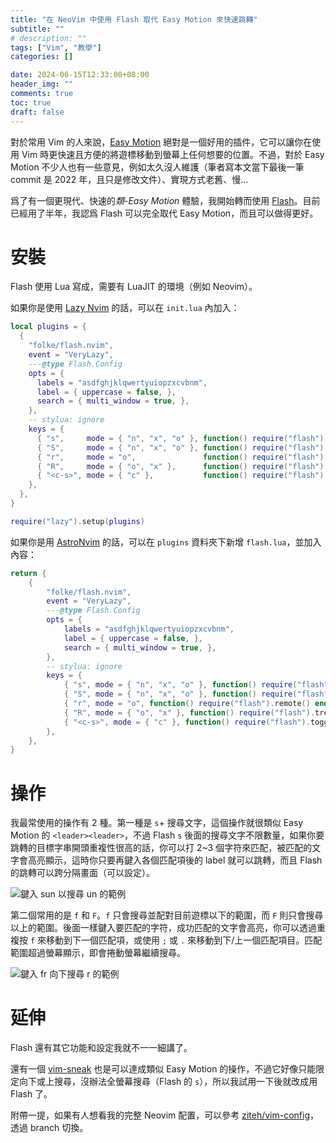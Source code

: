 ```yaml
---
title: "在 NeoVim 中使用 Flash 取代 Easy Motion 來快速跳轉"
subtitle: ""
# description: ""
tags: ["Vim", "教學"]
categories: []

date: 2024-06-15T12:33:00+08:00
header_img: ""
comments: true
toc: true
draft: false
---
```


對於常用 Vim 的人來說，[Easy Motion](https://github.com/easymotion/vim-easymotion) 絕對是一個好用的插件，它可以讓你在使用 Vim 時更快速且方便的將遊標移動到螢幕上任何想要的位置。不過，對於 Easy Motion 不少人也有一些意見，例如太久沒人維護（筆者寫本文當下最後一筆 commit 是 2022 年，且只是修改文件）、實現方式老舊、慢...

爲了有一個更現代、快速的*類-Easy Motion* 體驗，我開始轉而使用 [Flash](https://github.com/folke/flash.nvim)。目前已經用了半年，我認爲 Flash 可以完全取代 Easy Motion，而且可以做得更好。

<!--more-->

# 安裝

Flash 使用 Lua 寫成，需要有 LuaJIT 的環境（例如 Neovim）。

如果你是使用 [Lazy Nvim](https://github.com/folke/lazy.nvim) 的話，可以在 `init.lua` 內加入：

```lua
local plugins = {
  {
    "folke/flash.nvim",
    event = "VeryLazy",
    ---@type Flash.Config
    opts = {
      labels = "asdfghjklqwertyuiopzxcvbnm",
      label = { uppercase = false, },
      search = { multi_window = true, },
    },
    -- stylua: ignore
    keys = {
      { "s",     mode = { "n", "x", "o" }, function() require("flash").jump() end,              desc = "Flash" },
      { "S",     mode = { "n", "x", "o" }, function() require("flash").treesitter() end,        desc = "Flash Treesitter" },
      { "r",     mode = "o",               function() require("flash").remote() end,            desc = "Remote Flash" },
      { "R",     mode = { "o", "x" },      function() require("flash").treesitter_search() end, desc = "Treesitter Search" },
      { "<c-s>", mode = { "c" },           function() require("flash").toggle() end,            desc = "Toggle Flash Search" },
    },
  },
}

require("lazy").setup(plugins)
```

如果你是用 [AstroNvim](https://github.com/AstroNvim/AstroNvim) 的話，可以在 `plugins` 資料夾下新增 `flash.lua`，並加入內容：

```lua
return {
    {
        "folke/flash.nvim",
        event = "VeryLazy",
        ---@type Flash.Config
        opts = {
            labels = "asdfghjklqwertyuiopzxcvbnm",
            label = { uppercase = false, },
            search = { multi_window = true, },
        },
        -- stylua: ignore
        keys = {
            { "s", mode = { "n", "x", "o" }, function() require("flash").jump() end, desc = "Flash" },
            { "S", mode = { "n", "x", "o" }, function() require("flash").treesitter() end, desc = "Flash Treesitter" },
            { "r", mode = "o", function() require("flash").remote() end, desc = "Remote Flash" },
            { "R", mode = { "o", "x" }, function() require("flash").treesitter_search() end, desc = "Treesitter Search" },
            { "<c-s>", mode = { "c" }, function() require("flash").toggle() end, desc = "Toggle Flash Search" },
        },
    },
}
```

# 操作

我最常使用的操作有 2 種。第一種是 `s`+ 搜尋文字，這個操作就很類似 Easy Motion 的 `<leader><leader>`，不過 Flash `s` 後面的搜尋文字不限數量，如果你要跳轉的目標字串開頭重複性很高的話，你可以打 2~3 個字符來匹配，被匹配的文字會高亮顯示，這時你只要再鍵入各個匹配項後的 label 就可以跳轉，而且 Flash 的跳轉可以跨分隔畫面（可以設定）。

![鍵入 sun 以搜尋 un 的範例][op-s]

第二個常用的是 `f` 和 `F`。`f` 只會搜尋並配對目前遊標以下的範圍，而 `F` 則只會搜尋以上的範圍。後面一樣鍵入要匹配的字符，成功匹配的文字會高亮，你可以透過重複按 `f` 來移動到下一個匹配項，或使用 `;` 或 `.` 來移動到下/上一個匹配項目。匹配範圍超過螢幕顯示，即會捲動螢幕繼續搜尋。

![鍵入 fr 向下搜尋 r 的範例][op-f]

# 延伸

Flash 還有其它功能和設定我就不一一細講了。

還有一個 [vim-sneak](https://github.com/justinmk/vim-sneak) 也是可以達成類似 Easy Motion 的操作，不過它好像只能限定向下或上搜尋，沒辦法全螢幕搜尋（Flash 的 `s`），所以我試用一下後就改成用 Flash 了。


附帶一提，如果有人想看我的完整 Neovim 配置，可以參考 [ziteh/vim-config](https://github.com/ziteh/vim-config)，透過 branch 切換。

[op-s]: https://blogger.googleusercontent.com/img/b/R29vZ2xl/AVvXsEhsmKKhFqR0JYDZRZHeOXDHXqUacfTUG6CfT5tVXN0KRMYn3kKoxQZxwXaSm-dO9FLtdWn7RQCg3f5QzFENFr8tq0mxfBTaNdNpsKB6VlxNGINOOfbv2etEFmF90kg6ykWj5AmXOjQwCKa8Xqw7PueLB6IRgRmIvbG8zhbXbjycrjJnbcD661XnIQGBk0A/s16000/op-s.png
[op-f]: https://blogger.googleusercontent.com/img/b/R29vZ2xl/AVvXsEhcErCEr_JSKjS5fb0OyXvWj4OvihMl7PGoxKBGKngt74UHe5hyyfJLAbm23sQcXvbqTGjvaqgjSJ8nGuXKljvE8iWJYdFZdDU0PRZYYL0p4poHhcNczkl2PfY5Rr1Uq7KdFrKBoCHMRPoo86olNEmQGtt66xB4LfQM9aVfdTo4HsDu3G-hLqSVW6n1exE/s16000/op-f.png
